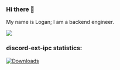 ### Hi there 👋

My name is Logan; I am a backend engineer.

![](https://komarev.com/ghpvc/?username=lgaan)


### discord-ext-ipc statistics:

[![Downloads](https://pepy.tech/badge/discord-ext-ipc/week)](https://pepy.tech/project/discord-ext-ipc)

